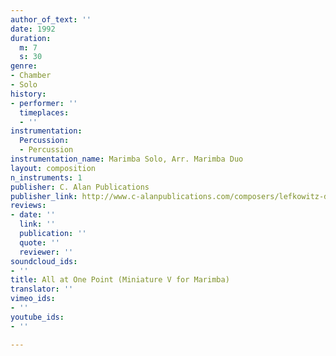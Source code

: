 ```yaml
---
author_of_text: ''
date: 1992
duration:
  m: 7
  s: 30
genre:
- Chamber
- Solo
history:
- performer: ''
  timeplaces:
  - ''
instrumentation:
  Percussion:
  - Percussion
instrumentation_name: Marimba Solo, Arr. Marimba Duo
layout: composition
n_instruments: 1
publisher: C. Alan Publications
publisher_link: http://www.c-alanpublications.com/composers/lefkowitz-david.html
reviews:
- date: ''
  link: ''
  publication: ''
  quote: ''
  reviewer: ''
soundcloud_ids:
- ''
title: All at One Point (Miniature V for Marimba)
translator: ''
vimeo_ids:
- ''
youtube_ids:
- ''

---
```

